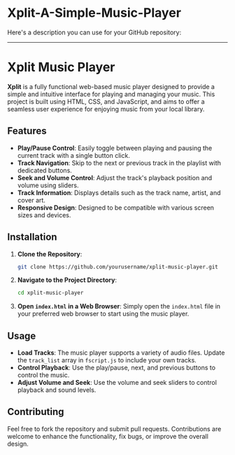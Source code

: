 # Xplit-A-Simple-Music-Player
Here's a description you can use for your GitHub repository:

---

# Xplit Music Player

**Xplit** is a fully functional web-based music player designed to provide a simple and intuitive interface for playing and managing your music. This project is built using HTML, CSS, and JavaScript, and aims to offer a seamless user experience for enjoying music from your local library.

## Features

- **Play/Pause Control**: Easily toggle between playing and pausing the current track with a single button click.
- **Track Navigation**: Skip to the next or previous track in the playlist with dedicated buttons.
- **Seek and Volume Control**: Adjust the track's playback position and volume using sliders.
- **Track Information**: Displays details such as the track name, artist, and cover art.
- **Responsive Design**: Designed to be compatible with various screen sizes and devices.

## Installation

1. **Clone the Repository**:
   ```bash
   git clone https://github.com/yourusername/xplit-music-player.git
   ```

2. **Navigate to the Project Directory**:
   ```bash
   cd xplit-music-player
   ```

3. **Open `index.html` in a Web Browser**: 
   Simply open the `index.html` file in your preferred web browser to start using the music player.

## Usage

- **Load Tracks**: The music player supports a variety of audio files. Update the `track_list` array in `fscript.js` to include your own tracks.
- **Control Playback**: Use the play/pause, next, and previous buttons to control the music.
- **Adjust Volume and Seek**: Use the volume and seek sliders to control playback and sound levels.

## Contributing

Feel free to fork the repository and submit pull requests. Contributions are welcome to enhance the functionality, fix bugs, or improve the overall design.

